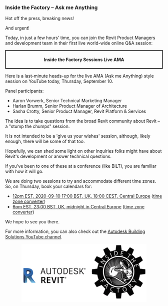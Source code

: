<head>
<meta http-equiv="Content-Type" content="text/html; charset=utf-8">
<link rel="stylesheet" type="text/css" href="bc.css">
<script src="https://cdn.rawgit.com/google/code-prettify/master/loader/run_prettify.js" type="text/javascript"></script>
</head>

<!---

twitter:

Here is a last-minute heads-up for the online Inside the Factory live AMA (Ask me Anything) style session today, Thursday, with Aaron Vorwerk, Harlan Brumm and Sasha Crotty on the #RevitAPI @AutodeskForge @AutodeskRevit #bim #DynamoBim #ForgeDevCon http://bit.ly/insidefactoryama

Here is a last-minute heads-up for the first online Inside the Factory live AMA (Ask me Anything) style session today, Thursday, September 10, with Aaron Vorwerk, Senior Technical Marketing Manager, Harlan Brumm, Senior Product Manager of Architecture and Sasha Crotty, Senior Product Manager, Revit Platform & Services...

linkedin:

Here is a last-minute heads-up for the online Inside the Factory live AMA (Ask me Anything) style session today, Thursday, September 10, with Aaron Vorwerk, Harlan Brumm and Sasha Crotty, senior managers of Revit and and the #RevitAPI

http://bit.ly/insidefactoryama

Panel participants:

- Aaron Vorwerk, Senior Technical Marketing Manager
- Harlan Brumm, Senior Product Manager of Architecture
- Sasha Crotty, Senior Product Manager, Revit Platform & Services

The idea is to take questions from the broad Revit community about Revit &ndash; a "stump the chumps" session.

It is not intended to be a 'give us your wishes' session, although, likely enough, there will be some of that too.

Hopefully, we can shed some light on other inquiries folks might have about Revit's development or answer technical questions.

If you've been to one of these at a conference (like BILT), you are familiar with how it will go.

We are doing two sessions to try and accommodate different time zones. So, on Thursday, book your calendars for:

- 12pm EST, 2020-09-10 17:00 BST, UK, 18:00 CEST, Central Europe -- https://youtu.be/H60Y2e9xf5c
- 6pm EST, 23:00 BST, UK, midnight in Central Europe -- https://youtu.be/Uk2l4rKomtM

We hope to see you there.

#bim #DynamoBim #ForgeDevCon #Revit #API #IFC #SDK #AI #VisualStudio #Autodesk #AEC #adsk

the [Revit API discussion forum](http://forums.autodesk.com/t5/revit-api-forum/bd-p/160) thread

<center>
<img src="img/" alt="" title="" width="600"/>
<p style="font-size: 80%; font-style:italic"></p>
</center>

-->

### Inside the Factory &ndash; Ask me Anything

Hot off the press, breaking news!

And urgent!

Today, in just a few hours' time, you can join the Revit Product Managers and development team in their first live world-wide online Q&amp;A session:

<center>
<div style="border-style:solid; border-width:2px 2px 2px 2px">
<a name="2"></a><h4 style="font-weight: bold">Inside the Factory Sessions Live AMA</h4>
</div>
</center>

Here is a last-minute heads-up for the live AMA (Ask me Anything) style session on YouTube today, Thursday, September 10.

Panel participants:

- Aaron Vorwerk, Senior Technical Marketing Manager
- Harlan Brumm, Senior Product Manager of Architecture
- Sasha Crotty, Senior Product Manager, Revit Platform & Services

The idea is to take questions from the broad Revit community about Revit &ndash; a "stump the chumps" session.

It is not intended to be a 'give us your wishes' session, although, likely enough, there will be some of that too.

Hopefully, we can shed some light on other inquiries folks might have about Revit's development or answer technical questions.

If you've been to one of these at a conference (like BILT), you are familiar with how it will go.

We are doing two sessions to try and accommodate different time zones. So, on Thursday, book your calendars for:

- [12pm EST, 2020-09-10 17:00 BST, UK, 18:00 CEST, Central Europe](https://www.youtube.com/watch?v=H60Y2e9xf5c) ([time zone converter](https://www.worldtimebuddy.com/est-to-cet-converter?qm=1&lid=5,12,2643743&h=5&date=2020-9-10&sln=12-13))
- [6pm EST, 23:00 BST, UK, midnight in Central Europe](https://youtu.be/Uk2l4rKomtM) ([time zone converter](https://www.worldtimebuddy.com/est-to-cet-converter?qm=1&lid=5,12,2643743&h=5&date=2020-9-10&sln=18-19))

We hope to see you there.

For more information, you can also check out
the [Autodesk Building Solutions YouTube channel](https://www.youtube.com/autodeskbuildingsolutions).

<center>

<img src="img/inside_the_factory.png" alt="Inside the factory" title="Inside the factory" width="400"/> <!-- 400 -->
</center>


